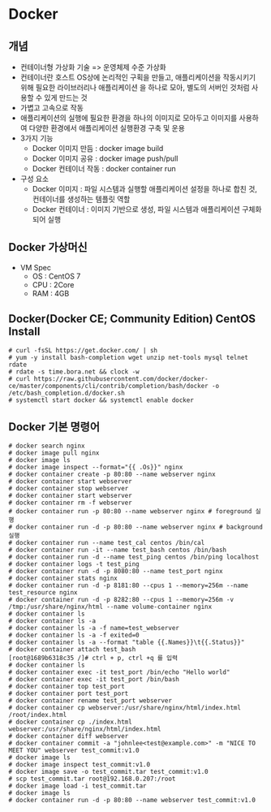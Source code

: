 # Docker

## 개념
- 컨테이너형 가상화 기술 => 운영체제 수준 가상화
- 컨테이너란 호스트 OS상에 논리적인 구획을 만들고, 애플리케이션을 작동시키기 위해 필요한 라이브러리나 애플리케이션 을 하나로 모아, 별도의 서버인 것처럼 사용할 수 있게 만드는 것
- 가볍고 고속으로 작동
- 애플리케이션의 실행에 필요한 환경을 하나의 이미지로 모아두고 이미지를 사용하여 다양한 환경에서 애플리케이션 실행환경 구축 및 운용
- 3가지 기능
  - Docker 이미지 만듬 : docker image build
  - Docker 이미지 공유 : docker image push/pull
  - Docker 컨테이너 작동 : docker container run
- 구성 요소
  - Docker 이미지 : 파일 시스템과 실행할 애플리케이션 설정을 하나로 합친 것, 컨테이너를 생성하는 템플릿 역할
  - Docker 컨테이너 : 이미지 기반으로 생성, 파일 시스템과 애플리케이션 구체화 되어 실행

## Docker 가상머신
- VM Spec
  - OS : CentOS 7
  - CPU : 2Core
  - RAM : 4GB

## Docker(Docker CE; Community Edition) CentOS Install
```
# curl -fsSL https://get.docker.com/ | sh
# yum -y install bash-completion wget unzip net-tools mysql telnet rdate
# rdate -s time.bora.net && clock -w
# curl https://raw.githubusercontent.com/docker/docker-ce/master/components/cli/contrib/completion/bash/docker -o /etc/bash_completion.d/docker.sh
# systemctl start docker && systemctl enable docker
```

## Docker 기본 명령어
```
# docker search nginx
# docker image pull nginx
# docker image ls
# docker image inspect --format="{{ .Os}}" nginx
# docker container create -p 80:80 --name webserver nginx
# docker container start webserver
# docker container stop webserver
# docker container start webserver
# docker container rm -f webserver
# docker container run -p 80:80 --name webserver nginx # foreground 실행
# docker container run -d -p 80:80 --name webserver nginx # background 실행
# docker container run --name test_cal centos /bin/cal
# docker container run -it --name test_bash centos /bin/bash
# docker container run -d --name test_ping centos /bin/ping localhost
# docker container logs -t test_ping
# docker container run -d -p 8080:80 --name test_port nginx
# docker container stats nginx
# docker container run -d -p 8181:80 --cpus 1 --memory=256m --name test_resource nginx
# docker container run -d -p 8282:80 --cpus 1 --memory=256m -v /tmp:/usr/share/nginx/html --name volume-container nginx 
# docker container ls
# docker container ls -a
# docker container ls -a -f name=test_webserver
# docker container ls -a -f exited=0
# docker container ls -a --format "table {{.Names}}\t{{.Status}}"
# docker container attach test_bash
[root@1689b6318c35 /]# ctrl + p, ctrl +q 를 입력
# docker container ls
# docker container exec -it test_port /bin/echo "Hello world"
# docker container exec -it test_port /bin/bash
# docker container top test_port
# docker container port test_port
# docker container rename test_port webserver
# docker container cp webserver:/usr/share/nginx/html/index.html /root/index.html
# docker container cp ./index.html webserver:/usr/share/nginx/html/index.html
# docker container diff webserver
# docker container commit -a "johnlee<test@example.com>" -m "NICE TO MEET YOU" webserver test_commit:v1.0
# docker image ls
# docker image inspect test_commit:v1.0
# docker image save -o test_commit.tar test_commit:v1.0
# scp test_commit.tar root@192.168.0.207:/root 
# docker image load -i test_commit.tar
# docker image ls
# docker container run -d -p 80:80 --name webserver test_commit:v1.0
```